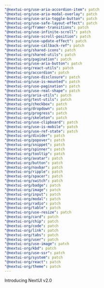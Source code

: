 ```yaml
---
"@nextui-org/use-aria-accordion-item": patch
"@nextui-org/use-aria-modal-overlay": patch
"@nextui-org/use-aria-toggle-button": patch
"@nextui-org/use-safe-layout-effect": patch
"@nextui-org/framer-transitions": patch
"@nextui-org/use-infinite-scroll": patch
"@nextui-org/use-scroll-position": patch
"@nextui-org/use-update-effect": patch
"@nextui-org/use-callback-ref": patch
"@nextui-org/shared-icons": patch
"@nextui-org/shared-utils": patch
"@nextui-org/pagination": patch
"@nextui-org/use-aria-button": patch
"@nextui-org/react-utils": patch
"@nextui-org/accordion": patch
"@nextui-org/use-disclosure": patch
"@nextui-org/use-is-mounted": patch
"@nextui-org/use-pagination": patch
"@nextui-org/use-real-shape": patch
"@nextui-org/aria-utils": patch
"@nextui-org/test-utils": patch
"@nextui-org/checkbox": patch
"@nextui-org/dropdown": patch
"@nextui-org/progress": patch
"@nextui-org/skeleton": patch
"@nextui-org/use-clipboard": patch
"@nextui-org/use-is-mobile": patch
"@nextui-org/use-ref-state": patch
"@nextui-org/divider": patch
"@nextui-org/popover": patch
"@nextui-org/snippet": patch
"@nextui-org/spinner": patch
"@nextui-org/tooltip": patch
"@nextui-org/avatar": patch
"@nextui-org/button": patch
"@nextui-org/navbar": patch
"@nextui-org/ripple": patch
"@nextui-org/spacer": patch
"@nextui-org/switch": patch
"@nextui-org/badge": patch
"@nextui-org/image": patch
"@nextui-org/input": patch
"@nextui-org/modal": patch
"@nextui-org/radio": patch
"@nextui-org/table": patch
"@nextui-org/use-resize": patch
"@nextui-org/card": patch
"@nextui-org/chip": patch
"@nextui-org/code": patch
"@nextui-org/link": patch
"@nextui-org/tabs": patch
"@nextui-org/user": patch
"@nextui-org/use-image": patch
"@nextui-org/kbd": patch
"@nextui-org/use-ssr": patch
"@nextui-org/system": patch
"@nextui-org/react": patch
"@nextui-org/theme": patch
---
```


Introducing NextUI v2.0
